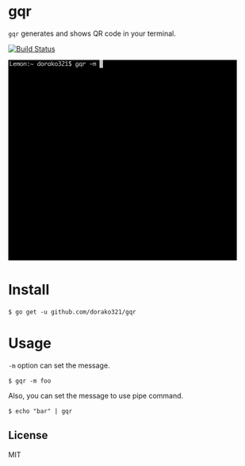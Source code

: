 # gqr
`gqr` generates and shows QR code in your terminal.

[![Build Status](https://travis-ci.com/dorako321/gqr.svg?branch=master)](https://travis-ci.com/dorako321/gqr)

![intro](https://github.com/dorako321/gqr/raw/master/doc/intro.gif)


# Install

```
$ go get -u github.com/dorako321/gqr
```

# Usage

`-m` option can set the message.

```
$ gqr -m foo
```

Also, you can set the message to use pipe command.
```
$ echo "bar" | gqr
```

## License
MIT